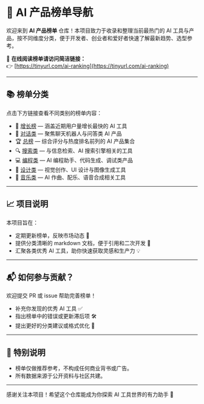 # 🌟 AI 产品榜单导航

欢迎来到 **AI 产品榜单** 仓库！本项目致力于收录和整理当前最热门的 AI 工具与产品，按不同维度分类，便于开发者、创业者和爱好者快速了解最新趋势、选型参考。

📌 **在线阅读榜单请访问简洁链接：**  
👉 [https://tinyurl.com/ai-ranking](https://tinyurl.com/ai-ranking)

---

## 📚 榜单分类

点击下方链接查看不同类别的榜单内容：

- 🚀 [增长榜](./增长榜.md) — 涵盖近期用户量增长最快的 AI 工具  
- 💬 [对话类](./对话类.md) — 聚焦聊天机器人与问答类 AI 产品  
- 🏆 [总榜](./总榜.md) — 综合评分与热度排名前列的 AI 产品集合  
- 🔍 [搜索类](./搜索类.md) — 与信息检索、AI 搜索引擎相关的工具  
- 💻 [编程类](./编程类.md) — AI 编程助手、代码生成、调试类产品  
- 🎨 [设计类](./设计类.md) — 视觉创作、UI 设计与图像生成工具  
- 🎵 [音乐类](./音乐类.md) — AI 作曲、配乐、语音合成相关工具  

---

## 📈 项目说明

本项目旨在：

- 定期更新榜单，反映市场动态 🔁  
- 提供分类清晰的 markdown 文档，便于引用和二次开发 🧩  
- 汇聚各类优秀 AI 工具，助你快速获取灵感和生产力 💡  

---

## 📬 如何参与贡献？

欢迎提交 PR 或 issue 帮助完善榜单！

- 补充你发现的优秀 AI 工具 ✅  
- 指出榜单中的错误或更新滞后项 🛠️  
- 提出更好的分类建议或格式优化 💬  

---

## 🧠 特别说明

- 榜单仅做推荐参考，不构成任何商业背书或广告。  
- 所有数据来源于公开资料与社区共建。  

---

感谢关注本项目！希望这个仓库能成为你探索 AI 工具世界的有力助手 🚀
